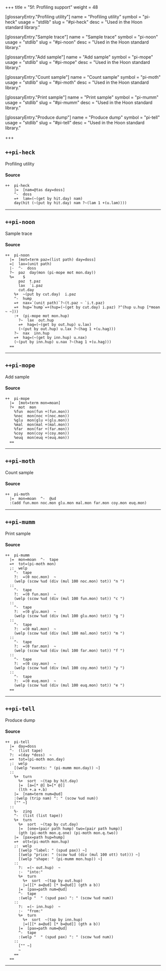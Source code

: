 +++
title = "5f: Profiling support"
weight = 48

[glossaryEntry."Profiling utility"]
name = "Profiling utility"
symbol = "pi-heck"
usage = "stdlib"
slug = "#pi-heck"
desc = "Used in the Hoon standard library."

[glossaryEntry."Sample trace"]
name = "Sample trace"
symbol = "pi-noon"
usage = "stdlib"
slug = "#pi-noon"
desc = "Used in the Hoon standard library."

[glossaryEntry."Add sample"]
name = "Add sample"
symbol = "pi-mope"
usage = "stdlib"
slug = "#pi-mope"
desc = "Used in the Hoon standard library."

[glossaryEntry."Count sample"]
name = "Count sample"
symbol = "pi-moth"
usage = "stdlib"
slug = "#pi-moth"
desc = "Used in the Hoon standard library."

[glossaryEntry."Print sample"]
name = "Print sample"
symbol = "pi-mumm"
usage = "stdlib"
slug = "#pi-mumm"
desc = "Used in the Hoon standard library."

[glossaryEntry."Produce dump"]
name = "Produce dump"
symbol = "pi-tell"
usage = "stdlib"
slug = "#pi-tell"
desc = "Used in the Hoon standard library."

+++

## `++pi-heck`

Profiling utility

#### Source

```hoon
++  pi-heck
    |=  [nam=@tas day=doss]
    ^-  doss
    =+  lam=(~(get by hit.day) nam)
    day(hit (~(put by hit.day) nam ?~(lam 1 +(u.lam))))
```

---

## `++pi-noon`

Sample trace

#### Source

```hoon
++  pi-noon
  |=  [mot=term paz=(list path) day=doss]
  =|  lax=(unit path)
  |-  ^-  doss
  ?~  paz  day(mon (pi-mope mot mon.day))
  %=    $
      paz  t.paz
      lax  `i.paz
      cut.day
    %+  ~(put by cut.day)  i.paz
    ^-  hump
    =+  nax=`(unit path)`?~(t.paz ~ `i.t.paz)
    =+  hup=`hump`=+(hup=(~(get by cut.day) i.paz) ?^(hup u.hup [*moan ~ ~]))
    :+  (pi-mope mot mon.hup)
      ?~  lax  out.hup
      =+  hag=(~(get by out.hup) u.lax)
      (~(put by out.hup) u.lax ?~(hag 1 +(u.hag)))
    ?~  nax  inn.hup
    =+  hag=(~(get by inn.hup) u.nax)
    (~(put by inn.hup) u.nax ?~(hag 1 +(u.hag)))
  ==
```

---

## `++pi-mope`

Add sample

#### Source

```hoon
++  pi-mope
  |=  [mot=term mon=moan]
  ?+  mot  mon
    %fun  mon(fun +(fun.mon))
    %noc  mon(noc +(noc.mon))
    %glu  mon(glu +(glu.mon))
    %mal  mon(mal +(mal.mon))
    %far  mon(far +(far.mon))
    %coy  mon(coy +(coy.mon))
    %euq  mon(euq +(euq.mon))
  ==
```

---

## `++pi-moth`

Count sample

#### Source

```hoon
++  pi-moth
  |=  mon=moan  ^-  @ud
  :(add fun.mon noc.mon glu.mon mal.mon far.mon coy.mon euq.mon)
```

---

## `++pi-mumm`

Print sample

#### Source

```hoon
++  pi-mumm
  |=  mon=moan  ^-  tape
  =+  tot=(pi-moth mon)
  ;:  welp
    ^-  tape
    ?:  =(0 noc.mon)  ~
    (welp (scow %ud (div (mul 100 noc.mon) tot)) "n ")
  ::
    ^-  tape
    ?:  =(0 fun.mon)  ~
    (welp (scow %ud (div (mul 100 fun.mon) tot)) "c ")
  ::
    ^-  tape
    ?:  =(0 glu.mon)  ~
    (welp (scow %ud (div (mul 100 glu.mon) tot)) "g ")
  ::
    ^-  tape
    ?:  =(0 mal.mon)  ~
    (welp (scow %ud (div (mul 100 mal.mon) tot)) "m ")
  ::
    ^-  tape
    ?:  =(0 far.mon)  ~
    (welp (scow %ud (div (mul 100 far.mon) tot)) "f ")
  ::
    ^-  tape
    ?:  =(0 coy.mon)  ~
    (welp (scow %ud (div (mul 100 coy.mon) tot)) "y ")
  ::
    ^-  tape
    ?:  =(0 euq.mon)  ~
    (welp (scow %ud (div (mul 100 euq.mon) tot)) "e ")
  ==
```

---

## `++pi-tell`

Produce dump

#### Source

```hoon
++  pi-tell
  |=  day=doss
  ^-  (list tape)
  ?:  =(day *doss)  ~
  =+  tot=(pi-moth mon.day)
  ;:  welp
    [(welp "events: " (pi-mumm mon.day)) ~]
  ::
    %+  turn
      %+  sort  ~(tap by hit.day)
      |=  [a=[* @] b=[* @]]
      (lth +.a +.b)
    |=  [nam=term num=@ud]
    :(welp (trip nam) ": " (scow %ud num))
    ["" ~]
  ::
    %-  zing
    ^-  (list (list tape))
    %+  turn
      %+  sort  ~(tap by cut.day)
      |=  [one=(pair path hump) two=(pair path hump)]
      (gth (pi-moth mon.q.one) (pi-moth mon.q.two))
    |=  [pax=path hup=hump]
    =+  ott=(pi-moth mon.hup)
    ;:  welp
      [(welp "label: " (spud pax)) ~]
      [(welp "price: " (scow %ud (div (mul 100 ott) tot))) ~]
      [(welp "shape: " (pi-mumm mon.hup)) ~]
    ::
      ?:  =(~ out.hup)  ~
      :-  "into:"
      %+  turn
        %+  sort  ~(tap by out.hup)
        |=([[* a=@ud] [* b=@ud]] (gth a b))
      |=  [pax=path num=@ud]
      ^-  tape
      :(welp "  " (spud pax) ": " (scow %ud num))
    ::
      ?:  =(~ inn.hup)  ~
      :-  "from:"
      %+  turn
        %+  sort  ~(tap by inn.hup)
        |=([[* a=@ud] [* b=@ud]] (gth a b))
      |=  [pax=path num=@ud]
      ^-  tape
      :(welp "  " (spud pax) ": " (scow %ud num))
    ::
      ["" ~]
      ~
    ==
  ==
```

---
